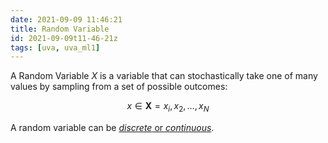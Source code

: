 ```yaml
---
date: 2021-09-09 11:46:21
title: Random Variable
id: 2021-09-09t11-46-21z
tags: [uva, uva_ml1]
---
```


A Random Variable $X$ is a variable that can stochastically take one of many
values by sampling from a set of possible outcomes:

$$
x \in \mathbf{X} = {x_i, x_2, \dots, x_N}
$$

A random variable can be [_discrete_ or _continuous_](/2020-09-29t13-51-00z.md).
